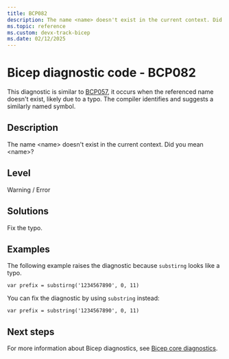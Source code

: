 ```yaml
---
title: BCP082
description: The name <name> doesn't exist in the current context. Did you mean <name>?
ms.topic: reference
ms.custom: devx-track-bicep
ms.date: 02/12/2025
---
```


# Bicep diagnostic code - BCP082

This diagnostic is similar to [BCP057](./bcp057.md), it occurs when the referenced name doesn't exist, likely due to a typo. The compiler identifies and suggests a similarly named symbol.

## Description

The name \<name> doesn't exist in the current context. Did you mean \<name>?

## Level

Warning / Error

## Solutions

Fix the typo.

## Examples

The following example raises the diagnostic because `substirng` looks like a typo.

```bicep
var prefix = substirng('1234567890', 0, 11)
```

You can fix the diagnostic by using `substring` instead:

```bicep
var prefix = substring('1234567890', 0, 11)
```

## Next steps

For more information about Bicep diagnostics, see [Bicep core diagnostics](../bicep-core-diagnostics.md).
